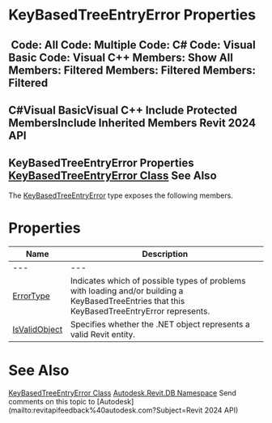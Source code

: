 # KeyBasedTreeEntryError Properties

﻿
 Code: All Code: Multiple Code: C# Code: Visual Basic Code: Visual C++  Members: Show All Members: Filtered Members: Filtered Members: Filtered   
---  
C#Visual BasicVisual C++
Include Protected MembersInclude Inherited Members
Revit 2024 API  
---  
KeyBasedTreeEntryError Properties  
[KeyBasedTreeEntryError Class](045029df-f8bd-d8df-e5bb-df840012d804.md "KeyBasedTreeEntryError Class") See Also  
---  
The [KeyBasedTreeEntryError](045029df-f8bd-d8df-e5bb-df840012d804.md "KeyBasedTreeEntryError Class") type exposes the following members.
# Properties
| Name | Description |
| --- | --- |
| --- | --- | --- |
| [ErrorType](f95a3294-8d76-fd99-1449-e544b9be8521.md "ErrorType Property") | Indicates which of possible types of problems with loading and/or building a KeyBasedTreeEntries that this KeyBasedTreeEntryError represents. |
| [IsValidObject](3ad09fc7-03a8-8720-78f1-9dda95f99128.md "IsValidObject Property") | Specifies whether the .NET object represents a valid Revit entity. |

# See Also
[KeyBasedTreeEntryError Class](045029df-f8bd-d8df-e5bb-df840012d804.md "KeyBasedTreeEntryError Class")
[Autodesk.Revit.DB Namespace](87546ba7-461b-c646-cbb1-2cb8f5bff8b2.md "Autodesk.Revit.DB Namespace")
Send comments on this topic to [Autodesk](mailto:revitapifeedback%40autodesk.com?Subject=Revit 2024 API)
